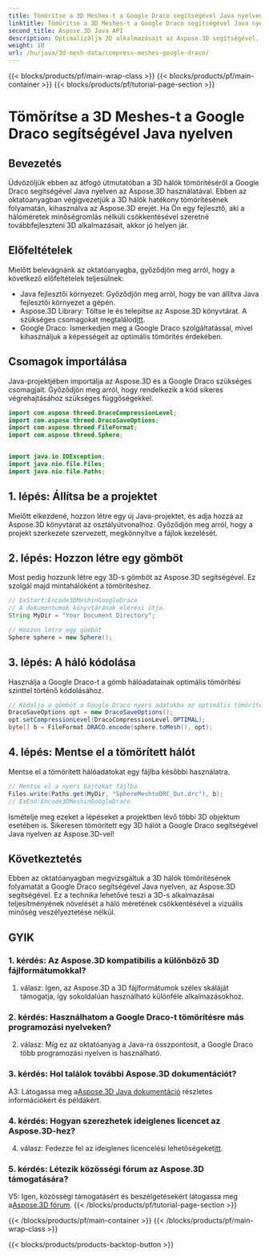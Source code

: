 ```yaml
---
title: Tömörítse a 3D Meshes-t a Google Draco segítségével Java nyelven
linktitle: Tömörítse a 3D Meshes-t a Google Draco segítségével Java nyelven
second_title: Aspose.3D Java API
description: Optimalizálja 3D alkalmazásait az Aspose.3D segítségével. Ismerje meg, hogyan tömöríthet hálókat a Google Draco segítségével Java nyelven. Kövesse lépésről lépésre szóló útmutatónkat a hatékony 3D fejlesztés érdekében.
weight: 10
url: /hu/java/3d-mesh-data/compress-meshes-google-draco/
---
```


{{< blocks/products/pf/main-wrap-class >}}
{{< blocks/products/pf/main-container >}}
{{< blocks/products/pf/tutorial-page-section >}}

# Tömörítse a 3D Meshes-t a Google Draco segítségével Java nyelven

## Bevezetés

Üdvözöljük ebben az átfogó útmutatóban a 3D hálók tömörítéséről a Google Draco segítségével Java nyelven az Aspose.3D használatával. Ebben az oktatóanyagban végigvezetjük a 3D hálók hatékony tömörítésének folyamatán, kihasználva az Aspose.3D erejét. Ha Ön egy fejlesztő, aki a hálóméretek minőségromlás nélküli csökkentésével szeretné továbbfejleszteni 3D alkalmazásait, akkor jó helyen jár.

## Előfeltételek

Mielőtt belevágnánk az oktatóanyagba, győződjön meg arról, hogy a következő előfeltételek teljesülnek:

- Java fejlesztői környezet: Győződjön meg arról, hogy be van állítva Java fejlesztői környezet a gépén.
-  Aspose.3D Library: Töltse le és telepítse az Aspose.3D könyvtárat. A szükséges csomagokat megtalálod[itt](https://releases.aspose.com/3d/java/).
- Google Draco: Ismerkedjen meg a Google Draco szolgáltatással, mivel kihasználjuk a képességeit az optimális tömörítés érdekében.

## Csomagok importálása

Java-projektjében importálja az Aspose.3D és a Google Draco szükséges csomagjait. Győződjön meg arról, hogy rendelkezik a kód sikeres végrehajtásához szükséges függőségekkel.

```java
import com.aspose.threed.DracoCompressionLevel;
import com.aspose.threed.DracoSaveOptions;
import com.aspose.threed.FileFormat;
import com.aspose.threed.Sphere;


import java.io.IOException;
import java.nio.file.Files;
import java.nio.file.Paths;
```

## 1. lépés: Állítsa be a projektet

Mielőtt elkezdené, hozzon létre egy új Java-projektet, és adja hozzá az Aspose.3D könyvtárat az osztályútvonalhoz. Győződjön meg arról, hogy a projekt szerkezete szervezett, megkönnyítve a fájlok kezelését.

## 2. lépés: Hozzon létre egy gömböt

Most pedig hozzunk létre egy 3D-s gömböt az Aspose.3D segítségével. Ez szolgál majd mintahálóként a tömörítéshez.

```java
// ExStart:Encode3DMeshinGoogleDraco
// A dokumentumok könyvtárának elérési útja.
String MyDir = "Your Document Directory";

// Hozzon létre egy gömböt
Sphere sphere = new Sphere();
```

## 3. lépés: A háló kódolása

Használja a Google Draco-t a gömb hálóadatainak optimális tömörítési szinttel történő kódolásához.

```java
// Kódolja a gömböt a Google Draco nyers adatokba az optimális tömörítési szint használatával.
DracoSaveOptions opt = new DracoSaveOptions();
opt.setCompressionLevel(DracoCompressionLevel.OPTIMAL);
byte[] b = FileFormat.DRACO.encode(sphere.toMesh(), opt);
```

## 4. lépés: Mentse el a tömörített hálót

Mentse el a tömörített hálóadatokat egy fájlba későbbi használatra.

```java
// Mentse el a nyers bájtokat fájlba
Files.write(Paths.get(MyDir, "SphereMeshtoDRC_Out.drc"), b);
// ExEnd:Encode3DMeshinGoogleDraco
```

Ismételje meg ezeket a lépéseket a projektben lévő többi 3D objektum esetében is. Sikeresen tömörített egy 3D hálót a Google Draco segítségével Java nyelven az Aspose.3D-vel!

## Következtetés

Ebben az oktatóanyagban megvizsgáltuk a 3D hálók tömörítésének folyamatát a Google Draco segítségével Java nyelven, az Aspose.3D segítségével. Ez a technika lehetővé teszi a 3D-s alkalmazásai teljesítményének növelését a háló méretének csökkentésével a vizuális minőség veszélyeztetése nélkül.

## GYIK

### 1. kérdés: Az Aspose.3D kompatibilis a különböző 3D fájlformátumokkal?

1. válasz: Igen, az Aspose.3D a 3D fájlformátumok széles skáláját támogatja, így sokoldalúan használható különféle alkalmazásokhoz.

### 2. kérdés: Használhatom a Google Draco-t tömörítésre más programozási nyelveken?

2. válasz: Míg ez az oktatóanyag a Java-ra összpontosít, a Google Draco több programozási nyelven is használható.

### 3. kérdés: Hol találok további Aspose.3D dokumentációt?

 A3: Látogassa meg a[Aspose.3D Java dokumentáció](https://reference.aspose.com/3d/java/) részletes információkért és példákért.

### 4. kérdés: Hogyan szerezhetek ideiglenes licencet az Aspose.3D-hez?

 4. válasz: Fedezze fel az ideiglenes licencelési lehetőségeket[itt](https://purchase.aspose.com/temporary-license/).

### 5. kérdés: Létezik közösségi fórum az Aspose.3D támogatására?

 V5: Igen, közösségi támogatásért és beszélgetésekért látogassa meg a[Aspose.3D fórum](https://forum.aspose.com/c/3d/18).
{{< /blocks/products/pf/tutorial-page-section >}}

{{< /blocks/products/pf/main-container >}}
{{< /blocks/products/pf/main-wrap-class >}}

{{< blocks/products/products-backtop-button >}}
